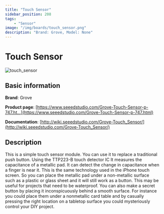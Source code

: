 ```yaml
---
title: "Touch Sensor"
sidebar_position: 208
tags:
    - "Sensor"
image: "/img/boards/touch_sensor.png"
description: "Brand: Grove, Model: None"
---
```

# Touch Sensor

![touch_sensor](/img/boards/touch_sensor.png)

## Basic information

**Brand**: Grove

**Product page**: [https://www.seeedstudio.com/Grove-Touch-Sensor-p-747.ht...](https://www.seeedstudio.com/Grove-Touch-Sensor-p-747.html)

**Documentation**: [http://wiki.seeedstudio.com/Grove-Touch_Sensor/](http://wiki.seeedstudio.com/Grove-Touch_Sensor/)

## Description

This is a simple touch sensor module\. You can use it to replace a traditional push button\. Using the TTP223\-B touch detector IC It measures the capacitance of a metallic pad\. It can detect the change in capacitance when a finger is near it\. This is the same technology used in the iPhone touch screen\. So you can place the metallic pad under a non\-metallic surface such as a plastic or glass sheet and it will still work as a button\. This may be useful for projects that need to be waterproof\. You can also make a secret button by placing it inconspicuously behind a smooth surface\. For instance you could place them under a nonmetallic card table and by casually pressing the right location on a tabletop surface you could mysteriously control your DIY project\.


